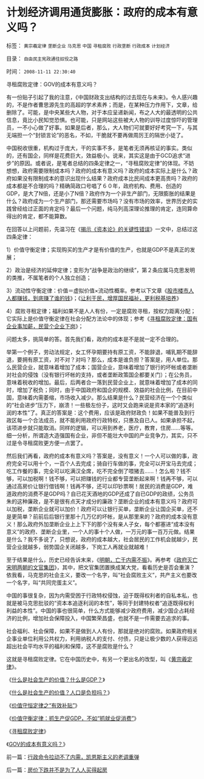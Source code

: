 # 计划经济调用通货膨胀：政府的成本有意义吗？

标签： `黄宗羲定律` `垄断企业` `马克思` `中国` `寻租腐败` `行政垄断` `行政成本` `计划经济` 

目录： `自由民主宪政通往奴役之路`

时间： `2008-11-11 22:30:40`

寻租腐败定律：GOV的成本有意义吗？

有一份贴子引起了我的注意，《中国财政支出结构的过去现在与未来》。令人感兴趣的，不是作者曹思源先生的高超的学术素养；而是，在某种压力作用下，文章，给删除了。可能，是中央某些大人物，对于本应呈递新闻，布之人大的最透明的公共信息，竟比小民知觉恐惧。也可能，只是网站这些被大人物的训导过度惊吓的管理员，一不小心做了好事。如果是后者，那么，大人物们可就要好好考究一下，与其无端担一个“封锁言论”的恶名，不如，干脆就不要再做周厉王的隔世小徒了。

中国税收很重，机构过于庞大，干的实事不多，是笔者无须再核证的事实。类似的，还有国企，同样是花费巨大，效益极小。说来，其实这是由于GCD追求“进步”的原因。或者说，是笔者总结的四条定律之一，“寻租腐败定律”的体现。不妨想想，政府需要限制成本吗？政府的成本有意义吗？政府的成本实际上是什么？政府如果没有限制成本的意识出现什么结果？政府成本比民间成本更高贵吗？政府的成本都是不合理的吗？精确简政口号唱了６０年，政府机构、费用、创造的GDP，是大了N倍，还是小了N倍？政府作为一个非生产部门，无限膨胀的结果是什么？政府成为一个生产部门，那还需要市场吗？没有市场的效率，世界历史的实践曾经给过正面的肯定吗？最后一个问题，纯马列高深理论推理的肯定，连同算命得出的肯定，都不能算数。

在回答以上问题前，先温习在《[揭示《资本论》的关键性错误](../../../2008/7/26/什么是生产的价值？揭示《资本论》的关键性错误.md)》一文中，总结过这四条定律：

1）价值守衡定律；实现购买的生产才是有价值的生产，也就是GDP不是真正的发展；

2）政治是经济的延伸定律；变形为“战争是政治的继续”，第２条应属马克思发明的类推，不属笔者的个人独立创造；

3）流动性守衡定律：价值＝虚拟价值×流动性概率。参考以下文章《[股市楼市人人都赚钱，到底赚了谁的钱](../../../2007/9/21/股市楼市人人都赚钱，到底赚了谁的钱.md)》；《[让利于民，增厚国民福祉，更利税基培养](../../../2007/10/27/让利于民，增厚国民福祉，更利税基培养.md)》

4）腐败寻租定律；福利如果不是人人有份，一定是腐败寻租，按权力距离分配；它实际上是价值守衡定律在社会分配方法论中的体现；参考《[寻租腐败定律：国有企业事加薪，民营个企业下岗](../../../2008/7/15/寻租腐败定律：国有企业事加薪，民营个企业下岗.md)》；

问题太多，挑简单的答。首先我们看，政府的成本是不是就一定不合理的。

举第一个例子，劳动法规定，女工怀孕期要持有原工资，不能辞退，哺乳期不能辞退，要拥有原工资，对不对？对吗？那么，成本是谁负担？答案是，用人单位。那么民营企业，就意味着增加了成本；国营企业，意味着增加了银行的坏帐或者垄断对社会的侵蚀（没有银行坏帐的支持，或者垄断政策国企都要关门）；在公务员，意味着税收的增加。最后，后两者合一落到民营企业上，就意味着增加了成本的同时，增加了税负；同时，由于中国政府和国企的规模、效益的社会比例，在目前中国，意味着内需萎缩，市场收入减少。那么结果是什么？民营经济在一个个类似的“社会进步”压力下，崩溃！一些极左份子，这时又会跑来说是资本家的“追逐利润的本性”了。真正的答案是：这个费用，应该是政府财政负！如果不能普及到行政区每一个合法成员，就不能利用政府行政特权，只惠及自已人。如果承担不起，该项进步就只能取消。同样的逻辑，可以用到养老，医疗，教育，住房……等等。细一分析，所谓造大造强国有企业，非但不能壮大中国的产业竞争力，其实，只不过是令寻租腐败更方便一点罢了。

然后我们再看，政府的成本有意义吗？答案是，没有意义！一个人可以做的事，政府完全可以用十个，一百个人去完成；骑自行车做的事，完全可以开宝马去完成；吃工作餐的事，完全可以吃满汉全席，吃不完全倒了喂猪去……！怎么啦？钱不够，可以加税啊！钱不够，可以把赚钱的行业都专营垄断起来啊！钱再不够，可以通过高房价让银行借钱啊！钱再不够，还可以印钞票啊！居民的消费是GDP，难道政府的消费不是GDP吗？自已花天酒地的GDP还成了自已GDP的政绩，公务员朱的这种廉政，是不是很有点天才成分的廉政？垄断企业的成本有意义吗？政府可以加税，垄断企业就可以加价！政府可以让银行买单，垄断企业让国企买单，还不是更简单？前前后后银行里那十几万亿的坏帐，是从那里来的？政府的成本没有意义！那么政府外加垄断企业上上下下的那个没有亲人子女，每个都塞进“成本没有意义”的政府、垄断企业里，一个人的事十个人做，一万元的事一百万元做。结果是什么？我不多说了，只想说，政府的成本越大，社会居民的工作机会就越少，民营企业就越多，弱势国企关闭越多，下岗工人再就业就越难！

至于结果是什么，历史已经告诉末来，《[明朝，亡于内需不振](../../../2008/11/3/亡于内需不振！今天仍是明朝吗？.md)》。再参考《[政府灭亡宋明两朝的文官集团](http://blog.sina.com.cn/s/blog_5563a64d0100b1w8.html)》，其中，把文官集团置换成某大党，看看历史是否会重演？依我看，马克思的社会主义，要改一个名字，叫“社会腐败主义”，共产主义也要改一个名字，叫“共同完蛋主义”。

中国的事很复杂，因为内需受困于行政特权侵蚀，迫于既得权利者的自私本私，也就是被马克思批驳的“资本本追逐利润的本性”，等同于封建特权者“追逐既得权利利益的本性”。中国的事也很简单，什么方式能够减少政府费用，减少国企占耗经济的比例，增加社会保障投入，中国繁荣昌盛，也就不是一件需要去追求的事。

社会福利、社会保障，如果不是做到人人有份，那就是绝对的腐败。如果政府相关企事业单位利用公共权力，利用纳税人的支付、付债，只是让极少数的人获得远远超出社会平均水平的福利和保障，这不是腐败是什么？

这就是寻租腐败定律。它在中国历史中，有另一个更出名的改型，叫《[黄宗羲定律](../../../2009/2/9/人权经济学之“黄宗羲定律”.md)》。

《[什么是社会生产的价值？什么是GDP？](../../../2008/7/6/什么是社会生产的价值？什么是GDP？.md)》

《[什么是社会生产的价值？人口是负担吗？](../../../2009/6/13/人口是负担吗？什么是生产的价值？.md)》

《[价值守恒定律之“有效补贴”](../../../2009/1/6/社会保障之补需方暨“有效补贴定理”.md)》

《[价值守衡定律：抓生产促GDP，不如“抓就业促消费”](../../../2008/7/27/价值守衡定律：抓生产促GDP，不如“抓就业促消费”.md)》

《[寻租腐败定律](../../../2008/7/15/寻租腐败定律：国有企业事加薪，民营个企业下岗.md)》

《[GOV的成本有意义吗？](../../../2008/11/11/计划经济调用通货膨胀：政府的成本有意义吗？.md)》



前一篇：[行政命令拉动不了内需，凯恩斯主义的老调重弹](../../../2008/11/10/行政命令拉动不了内需，凯恩斯主义的老调重弹.md)

后一篇：[房价下跌并不是为了人人买得起房](../../../2008/11/12/房价下跌并不是为了人人买得起房.md)